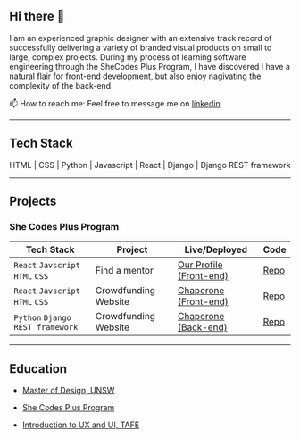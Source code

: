 ## Hi there 👋

I am an experienced graphic designer with an extensive track record of successfully delivering a variety of branded visual products on small to large, complex projects. During my process of learning software engineering through the SheCodes Plus Program, I have discovered I have a natural flair for front-end development, but also enjoy nagivating the complexity of the back-end.

📫 How to reach me: Feel free to message me on [linkedin](https://www.linkedin.com/in/annijix/)

------------------

## Tech Stack

HTML | CSS | Python | Javascript | React | Django | Django REST framework

------------------

## Projects

### She Codes Plus Program

| Tech Stack  | Project | Live/Deployed | Code |
| ------------- | ------------- | ------------- | ------------- |
| `React` `Javscript` `HTML` `CSS`| Find a mentor | [Our Profile (Front-end)](https://our-people.netlify.app/) | [Repo](https://github.com/SheCodesAus/react-ionaries_2023_group_frontend) |
| `React` `Javscript` `HTML` `CSS` | Crowdfunding Website  | [Chaperone (Front-end)](https://inspiring-pudding-aa9c51.netlify.app)| [Repo](https://github.com/AnnieJDesigns/chaperone-crowdfunding)|
| `Python` `Django REST framework`| Crowdfunding Website  | [Chaperone (Back-end)](https://empty-silence-2325.fly.dev/)| [Repo](https://github.com/SheCodesAus/she-codes-crowdfunding-api-project-AnnieJDesigns)|

------------------

## Education

- [Master of Design, UNSW](https://www.handbook.unsw.edu.au/postgraduate/programs/2019/9313?year=2019)
* [She Codes Plus Program](https://shecodes.com.au/program/plus/)
+ [Introduction to UX and UI, TAFE](https://www.tafensw.edu.au/course-areas/design-and-media/courses/statement-of-attainment-in-ux-ui-design--900-83048)


<!--
**AnnieJDesigns/AnnieJDesigns** is a ✨ _special_ ✨ repository because its `README.md` (this file) appears on your GitHub profile.

Here are some ideas to get you started:

- 🔭 I’m currently working on ...
- 🌱 I’m currently learning ...
- 👯 I’m looking to collaborate on ...
- 🤔 I’m looking for help with ...
- 💬 Ask me about ...
- 📫 How to reach me: ...
- 😄 Pronouns: ...
- ⚡ Fun fact: ...
-->
